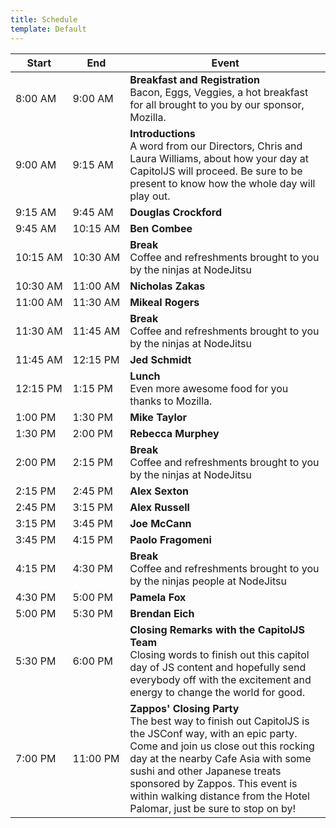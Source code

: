 ```yaml
---
title: Schedule
template: Default
---
```


<table>
  <thead>
    <tr>
      <th>Start</th>
      <th>End</th>
      <th>Event</th>
    </tr>
  </thead>
  <tr>
    <td>8:00&nbsp;AM</td>
    <td>9:00&nbsp;AM</td>
    <td>
      <b>Breakfast and Registration</b>
      <br />
      Bacon, Eggs, Veggies, a hot breakfast for all brought to you by our sponsor, Mozilla.
    </td>
  </tr>
  <tr>
    <td>9:00&nbsp;AM</td>
    <td>9:15&nbsp;AM</td>
    <td>
      <b>Introductions</b>
      <br />
      A word from our Directors, Chris and Laura Williams, about how your&nbsp;day at CapitolJS will proceed. Be sure to be present to know how the whole day will play out.
    </td>
  </tr>
  <tr>
    <td>9:15&nbsp;AM</td>
    <td>9:45&nbsp;AM</td>
    <td>
      <b>Douglas Crockford</b>
    </td>
  </tr>
  <tr>
    <td>9:45&nbsp;AM</td>
    <td>10:15&nbsp;AM</td>
    <td>
      <b>Ben Combee</b>
    </td>
  </tr>
  <tr>
    <td>10:15&nbsp;AM</td>
    <td>10:30&nbsp;AM</td>
    <td>
      <b>Break</b>
      <br />
      Coffee and refreshments brought to you by the&nbsp;ninjas at NodeJitsu
    </td>
  </tr>
  <tr>
    <td>10:30&nbsp;AM</td>
    <td>11:00&nbsp;AM</td>
    <td>
      <b>Nicholas Zakas</b>
    </td>
  </tr>
  <tr>
    <td>11:00&nbsp;AM</td>
    <td>11:30&nbsp;AM</td>
    <td>
      <b>Mikeal Rogers</b>
    </td>
  </tr>
  <tr>
    <td>11:30&nbsp;AM</td>
    <td>11:45&nbsp;AM</td>
    <td>
      <b>Break</b>
      <br />
      Coffee and refreshments brought to you by the&nbsp;ninjas at NodeJitsu
    </td>
  </tr>
  <tr>
    <td>11:45&nbsp;AM</td>
    <td>12:15&nbsp;PM</td>
    <td>
      <b>Jed Schmidt</b>
    </td>
  </tr>
  <tr>
    <td>12:15&nbsp;PM</td>
    <td>1:15&nbsp;PM</td>
    <td>
      <b>Lunch</b>
      <br />
      Even more&nbsp;awesome food for you thanks to Mozilla.
    </td>
  </tr>
  <tr>
    <td>1:00&nbsp;PM</td>
    <td>1:30&nbsp;PM</td>
    <td>
      <b>Mike Taylor</b>
    </td>
  </tr>
  <tr>
    <td>1:30&nbsp;PM</td>
    <td>2:00&nbsp;PM</td>
    <td>
      <b>Rebecca Murphey</b>
    </td>
  </tr>
  <tr>
    <td>2:00&nbsp;PM</td>
    <td>2:15&nbsp;PM</td>
    <td>
      <b>Break</b>
      <br />
      Coffee and refreshments brought to you by the&nbsp;ninjas at NodeJitsu
    </td>
  </tr>
  <tr>
    <td>2:15&nbsp;PM</td>
    <td>2:45&nbsp;PM</td>
    <td>
      <b>Alex Sexton</b>
    </td>
  </tr>
  <tr>
    <td>2:45&nbsp;PM</td>
    <td>3:15&nbsp;PM</td>
    <td>
      <b>Alex Russell</b>
    </td>
  </tr>
  <tr>
    <td>3:15&nbsp;PM</td>
    <td>3:45&nbsp;PM</td>
    <td>
      <b>Joe McCann</b>
    </td>
  </tr>
  <tr>
    <td>3:45&nbsp;PM</td>
    <td>4:15&nbsp;PM</td>
    <td>
      <b>Paolo Fragomeni</b>
    </td>
  </tr>
  <tr>
    <td>4:15&nbsp;PM</td>
    <td>4:30&nbsp;PM</td>
    <td>
      <b>Break</b>
      <br />
      Coffee and refreshments brought to you by the&nbsp;ninjas people at NodeJitsu
    </td>
  </tr>
  <tr>
    <td>4:30&nbsp;PM</td>
    <td>5:00&nbsp;PM</td>
    <td>
      <b>Pamela Fox</b>
    </td>
  </tr>
  <tr>
    <td>5:00&nbsp;PM</td>
    <td>5:30&nbsp;PM</td>
    <td>
      <b>Brendan Eich</b>
    </td>
  </tr>
  <tr>
    <td>5:30&nbsp;PM</td>
    <td>6:00&nbsp;PM</td>
    <td>
      <b>Closing Remarks with the CapitolJS Team</b>
      <br />
      Closing words to finish out this capitol day of JS content and hopefully send everybody off with the excitement and energy to change the world for good.
    </td>
  </tr>
  <tr>
    <td>7:00&nbsp;PM</td>
    <td>11:00&nbsp;PM</td>
    <td>
      <b>Zappos' Closing Party</b>
      <br />
      The best way to finish out CapitolJS is the JSConf way, with an epic
      party. Come and join us close out this rocking day at the nearby Cafe
      Asia with some sushi and other Japanese treats sponsored by Zappos. This
      event is within walking distance from the Hotel Palomar, just be sure to
      stop on by!
    </td>
  </tr>
</table>
